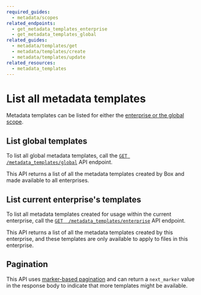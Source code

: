 ```yaml
---
required_guides:
  - metadata/scopes
related_endpoints:
  - get_metadata_templates_enterprise
  - get_metadata_templates_global
related_guides:
  - metadata/templates/get
  - metadata/templates/create
  - metadata/templates/update
related_resources: 
  - metadata_templates
---
```


# List all metadata templates

Metadata templates can be listed for either the [enterprise or the global
scope][scopes].

## List global templates

To list all global metadata templates, call the [`GET
/metadata_templates/global`][get_global] API endpoint.

<Samples id="get_metadata_templates_global" />

<Message>
  This API returns a list of all the metadata templates created by Box and made
  available to all enterprises.
</Message>

## List current enterprise's templates

To list all metadata templates created for usage within the current
enterprise, call the [`GET  /metadata_templates/enterprise`][get_enterprise] API
endpoint.

<Samples id="get_metadata_templates_enterprise" />

<Message>
  This API returns a list of all the metadata templates created by this
  enterprise, and these templates are only available to apply to files in this enterprise.
</Message>

## Pagination

This API uses [marker-based pagination][pagination] and can return a
`next_marker` value in the response body to indicate that more templates might
be available.

[scopes]: g://metadata/scopes
[get_global]: e://get_metadata_templates_global
[get_enterprise]: e://get_metadata_templates_enterprise
[pagination]: g://api-calls/pagination/marker-based

